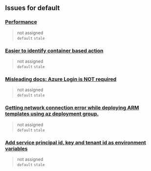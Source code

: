 ## Issues for default
  
###  [Performance](https://github.com/Azure/cli/issues/37)  
> not assigned  
  `default` `stale`
  
###  [Easier to identify container based action](https://github.com/Azure/cli/issues/36)  
> not assigned  
  `default` `stale`
  
###  [Misleading docs: Azure Login is NOT required](https://github.com/Azure/cli/issues/32)  
> not assigned  
  `default` `stale`
  
###  [Getting network connection error while deploying ARM templates using az deployment group.](https://github.com/Azure/cli/issues/31)  
> not assigned  
  `default` `stale`
  
###  [Add service principal id, key and tenant id as environment variables](https://github.com/Azure/cli/issues/30)  
> not assigned  
  `default` `stale`